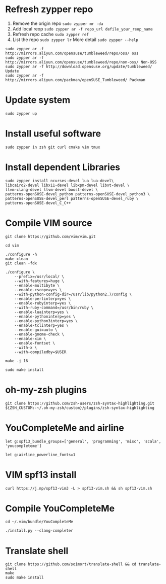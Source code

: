# Refresh zypper repo
1. Remove the origin repo `sudo zypper mr -da`
2. Add local reop `sudo zypper ar -f repo_url defile_your_reop_name`
3. Refresh repo cache `sudo zypper ref`
4. List the repo `sudo zypper lr`
More detail `sudo zypper --help`

```
sudo zypper ar -f http://mirrors.aliyun.com/opensuse/tumbleweed/repo/oss/ oss 
sudo zypper ar -f http://mirrors.aliyun.com/opensuse/tumbleweed/repo/non-oss/ Non-OSS
sudo zypper ar -f http://download.opensuse.org/update/tumbleweed/ Update 
sudo zypper ar -f http://mirrors.aliyun.com/packman/openSUSE_Tumbleweed/ Packman
```
# Update system
```
sudo zypper up
```
# Install useful software
```
sudo zypper in zsh git curl cmake vim tmux
```
# Install dependent Libraries
```
sudo zypper install ncurses-devel lua lua-devel\
libcairo2-devel libx11-devel libxpm-devel libxt-devel \
llvm-clang-devel llvm-devel boost-devel \
patterns-openSUSE-devel_python patterns-openSUSE-devel_python3 \
patterns-openSUSE-devel_perl patterns-openSUSE-devel_ruby \
patterns-openSUSE-devel_C_C++
```
# Compile VIM source
```
git clone https://github.com/vim/vim.git
```

```
cd vim
```

```
./configure -h
make clean
git clean -fdx

./configure \
    --prefix=/usr/local/ \
    --with-features=huge \
    --enable-multibyte \
    --enable-cscope=yes \
    --with-python-config-dir=/usr/lib/python2.7/config \
    --enable-perlinterp=yes \
    --enable-rubyinterp=yes \
    --with-ruby-command=/usr/bin/ruby \
    --enable-luainterp=yes \
    --enable-pythoninterp=yes \
    --enable-python3interp=yes \
    --enable-tclinterp=yes \
    --enable-gui=auto \
    --enable-gnome-check \
    --enable-xim \
    --enable-fontset \
    --with-x \
    --with-compiledby=$USER
```

```
make -j 16
```

```
sudo make install
```
# oh-my-zsh plugins
```
git clone https://github.com/zsh-users/zsh-syntax-highlighting.git ${ZSH_CUSTOM:-~/.oh-my-zsh/custom}/plugins/zsh-syntax-highlighting
```
# YouCompleteMe and airline
```
let g:spf13_bundle_groups=['general', 'programming', 'misc', 'scala', 'youcompleteme']
```

```
let g:airline_powerline_fonts=1
```
# VIM spf13 install
```
curl https://j.mp/spf13-vim3 -L > spf13-vim.sh && sh spf13-vim.sh
```
# Compile YouCompleteMe
```
cd ~/.vim/bundle/YouCompleteMe
```
```
./install.py --clang-completer
```
# Translate shell
```
git clone https://github.com/soimort/translate-shell && cd translate-shell
make
sudo make install
```
